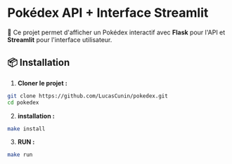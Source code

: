 # Pokédex API + Interface Streamlit

🚀 Ce projet permet d'afficher un Pokédex interactif avec **Flask** pour l'API et **Streamlit** pour l'interface utilisateur.

## 📦 Installation

1. **Cloner le projet :** 
```bash
git clone https://github.com/LucasCunin/pokedex.git
cd pokedex
```
2. **installation :** 
```bash
make install
```
3. **RUN :**
```bash
make run
```